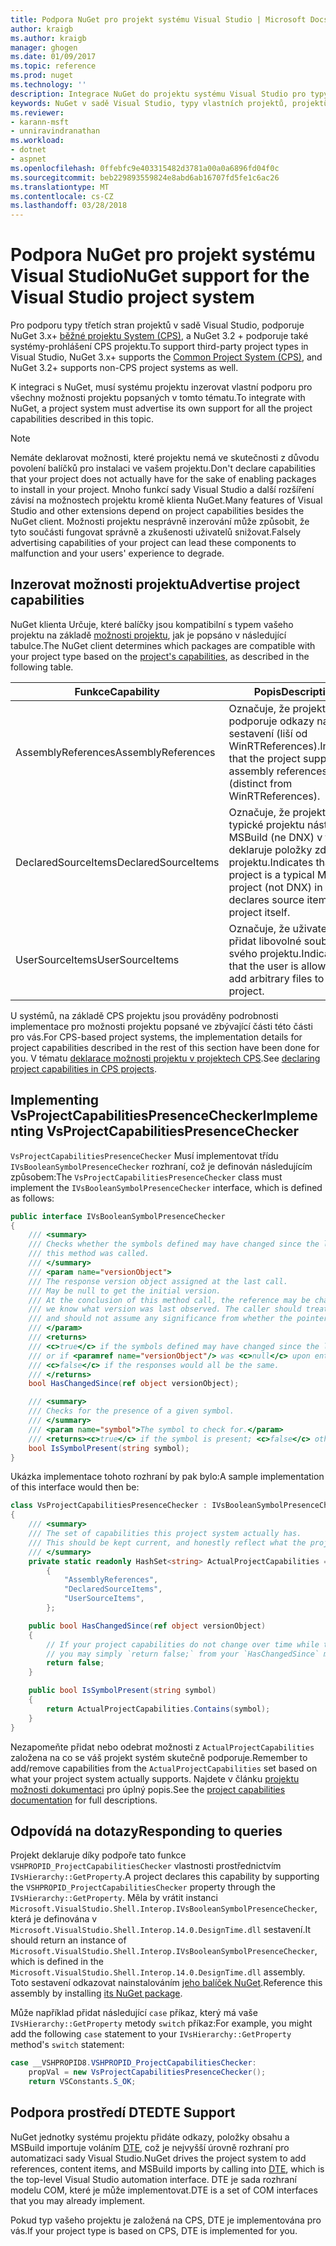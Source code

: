 ```yaml
---
title: Podpora NuGet pro projekt systému Visual Studio | Microsoft Docs
author: kraigb
ms.author: kraigb
manager: ghogen
ms.date: 01/09/2017
ms.topic: reference
ms.prod: nuget
ms.technology: ''
description: Integrace NuGet do projektu systému Visual Studio pro typy projektů třetích stran.
keywords: NuGet v sadě Visual Studio, typy vlastních projektů, projektů sady Visual Studio
ms.reviewer:
- karann-msft
- unniravindranathan
ms.workload:
- dotnet
- aspnet
ms.openlocfilehash: 0ffebfc9e403315482d3781a00a0a6896fd04f0c
ms.sourcegitcommit: beb229893559824e8abd6ab16707fd5fe1c6ac26
ms.translationtype: MT
ms.contentlocale: cs-CZ
ms.lasthandoff: 03/28/2018
---
```

# <a name="nuget-support-for-the-visual-studio-project-system"></a><span data-ttu-id="bd82d-104">Podpora NuGet pro projekt systému Visual Studio</span><span class="sxs-lookup"><span data-stu-id="bd82d-104">NuGet support for the Visual Studio project system</span></span>

<span data-ttu-id="bd82d-105">Pro podporu typy třetích stran projektů v sadě Visual Studio, podporuje NuGet 3.x+ [běžné projektu System (CPS)](https://github.com/Microsoft/VSProjectSystem/blob/master/doc/overview/intro.md), a NuGet 3.2 + podporuje také systémy-prohlášení CPS projektu.</span><span class="sxs-lookup"><span data-stu-id="bd82d-105">To support third-party project types in Visual Studio, NuGet 3.x+ supports the [Common Project System (CPS)](https://github.com/Microsoft/VSProjectSystem/blob/master/doc/overview/intro.md), and NuGet 3.2+ supports non-CPS project systems as well.</span></span>

<span data-ttu-id="bd82d-106">K integraci s NuGet, musí systému projektu inzerovat vlastní podporu pro všechny možnosti projektu popsaných v tomto tématu.</span><span class="sxs-lookup"><span data-stu-id="bd82d-106">To integrate with NuGet, a project system must advertise its own support for all the project capabilities described in this topic.</span></span>

> [!Note]
> <span data-ttu-id="bd82d-107">Nemáte deklarovat možnosti, které projektu nemá ve skutečnosti z důvodu povolení balíčků pro instalaci ve vašem projektu.</span><span class="sxs-lookup"><span data-stu-id="bd82d-107">Don't declare capabilities that your project does not actually have for the sake of enabling packages to install in your project.</span></span> <span data-ttu-id="bd82d-108">Mnoho funkcí sady Visual Studio a další rozšíření závisí na možnostech projektu kromě klienta NuGet.</span><span class="sxs-lookup"><span data-stu-id="bd82d-108">Many features of Visual Studio and other extensions depend on project capabilities besides the NuGet client.</span></span> <span data-ttu-id="bd82d-109">Možnosti projektu nesprávně inzerování může způsobit, že tyto součásti fungovat správně a zkušenosti uživatelů snižovat.</span><span class="sxs-lookup"><span data-stu-id="bd82d-109">Falsely advertising capabilities of your project can lead these components to malfunction and your users' experience to degrade.</span></span>

## <a name="advertise-project-capabilities"></a><span data-ttu-id="bd82d-110">Inzerovat možnosti projektu</span><span class="sxs-lookup"><span data-stu-id="bd82d-110">Advertise project capabilities</span></span>

<span data-ttu-id="bd82d-111">NuGet klienta Určuje, které balíčky jsou kompatibilní s typem vašeho projektu na základě [možnosti projektu](https://github.com/Microsoft/VSProjectSystem/blob/master/doc/overview/about_project_capabilities.md), jak je popsáno v následující tabulce.</span><span class="sxs-lookup"><span data-stu-id="bd82d-111">The NuGet client determines which packages are compatible with your project type based on the [project's capabilities](https://github.com/Microsoft/VSProjectSystem/blob/master/doc/overview/about_project_capabilities.md), as described in the following table.</span></span>

| <span data-ttu-id="bd82d-112">Funkce</span><span class="sxs-lookup"><span data-stu-id="bd82d-112">Capability</span></span> | <span data-ttu-id="bd82d-113">Popis</span><span class="sxs-lookup"><span data-stu-id="bd82d-113">Description</span></span> |
| --- | --- |
| <span data-ttu-id="bd82d-114">AssemblyReferences</span><span class="sxs-lookup"><span data-stu-id="bd82d-114">AssemblyReferences</span></span> | <span data-ttu-id="bd82d-115">Označuje, že projekt podporuje odkazy na sestavení (liší od WinRTReferences).</span><span class="sxs-lookup"><span data-stu-id="bd82d-115">Indicates that the project supports assembly references (distinct from WinRTReferences).</span></span> |
| <span data-ttu-id="bd82d-116">DeclaredSourceItems</span><span class="sxs-lookup"><span data-stu-id="bd82d-116">DeclaredSourceItems</span></span> | <span data-ttu-id="bd82d-117">Označuje, že projekt je typické projektu nástroje MSBuild (ne DNX) v tom, že deklaruje položky zdroje v projektu.</span><span class="sxs-lookup"><span data-stu-id="bd82d-117">Indicates that the project is a typical MSBuild project (not DNX) in that it declares source items in the project itself.</span></span> |
| <span data-ttu-id="bd82d-118">UserSourceItems</span><span class="sxs-lookup"><span data-stu-id="bd82d-118">UserSourceItems</span></span>|<span data-ttu-id="bd82d-119">Označuje, že uživatel může přidat libovolné soubory do svého projektu.</span><span class="sxs-lookup"><span data-stu-id="bd82d-119">Indicates that the user is allowed to add arbitrary files to their project.</span></span> |

<span data-ttu-id="bd82d-120">U systémů, na základě CPS projektu jsou prováděny podrobnosti implementace pro možnosti projektu popsané ve zbývající části této části pro vás.</span><span class="sxs-lookup"><span data-stu-id="bd82d-120">For CPS-based project systems, the implementation details for project capabilities described in the rest of this section have been done for you.</span></span> <span data-ttu-id="bd82d-121">V tématu [deklarace možnosti projektu v projektech CPS](https://github.com/Microsoft/VSProjectSystem/blob/master/doc/overview/about_project_capabilities.md#how-to-declare-project-capabilities-in-your-project).</span><span class="sxs-lookup"><span data-stu-id="bd82d-121">See [declaring project capabilities in CPS projects](https://github.com/Microsoft/VSProjectSystem/blob/master/doc/overview/about_project_capabilities.md#how-to-declare-project-capabilities-in-your-project).</span></span>

## <a name="implementing-vsprojectcapabilitiespresencechecker"></a><span data-ttu-id="bd82d-122">Implementing VsProjectCapabilitiesPresenceChecker</span><span class="sxs-lookup"><span data-stu-id="bd82d-122">Implementing VsProjectCapabilitiesPresenceChecker</span></span>

<span data-ttu-id="bd82d-123">`VsProjectCapabilitiesPresenceChecker` Musí implementovat třídu `IVsBooleanSymbolPresenceChecker` rozhraní, což je definován následujícím způsobem:</span><span class="sxs-lookup"><span data-stu-id="bd82d-123">The `VsProjectCapabilitiesPresenceChecker` class must implement the `IVsBooleanSymbolPresenceChecker` interface, which is defined as follows:</span></span>

```cs
public interface IVsBooleanSymbolPresenceChecker
{
    /// <summary>
    /// Checks whether the symbols defined may have changed since the last time
    /// this method was called.
    /// </summary>
    /// <param name="versionObject">
    /// The response version object assigned at the last call.
    /// May be null to get the initial version.
    /// At the conclusion of this method call, the reference may be changed so that on a subsequent call
    /// we know what version was last observed. The caller should treat this value as an opaque object,
    /// and should not assume any significance from whether the pointer changed or not.
    /// </param>
    /// <returns>
    /// <c>true</c> if the symbols defined may have changed since the last call to this method
    /// or if <paramref name="versionObject"/> was <c>null</c> upon entering this method.
    /// <c>false</c> if the responses would all be the same.
    /// </returns>
    bool HasChangedSince(ref object versionObject);

    /// <summary>
    /// Checks for the presence of a given symbol.
    /// </summary>
    /// <param name="symbol">The symbol to check for.</param>
    /// <returns><c>true</c> if the symbol is present; <c>false</c> otherwise.</returns>
    bool IsSymbolPresent(string symbol);
}
```

<span data-ttu-id="bd82d-124">Ukázka implementace tohoto rozhraní by pak bylo:</span><span class="sxs-lookup"><span data-stu-id="bd82d-124">A sample implementation of this interface would then be:</span></span>

```cs
class VsProjectCapabilitiesPresenceChecker : IVsBooleanSymbolPresenceChecker
{
    /// <summary>
    /// The set of capabilities this project system actually has.
    /// This should be kept current, and honestly reflect what the project can do.
    /// </summary>
    private static readonly HashSet<string> ActualProjectCapabilities = new HashSet<string>(StringComparer.OrdinalIgnoreCase)
        {
            "AssemblyReferences",
            "DeclaredSourceItems",
            "UserSourceItems",
        };

    public bool HasChangedSince(ref object versionObject)
    {
        // If your project capabilities do not change over time while the project is open,
        // you may simply `return false;` from your `HasChangedSince` method.
        return false;
    }

    public bool IsSymbolPresent(string symbol)
    {
        return ActualProjectCapabilities.Contains(symbol);
    }
}
```

<span data-ttu-id="bd82d-125">Nezapomeňte přidat nebo odebrat možnosti z `ActualProjectCapabilities` založena na co se váš projekt systém skutečně podporuje.</span><span class="sxs-lookup"><span data-stu-id="bd82d-125">Remember to add/remove capabilities from the `ActualProjectCapabilities` set based on what your project system actually supports.</span></span> <span data-ttu-id="bd82d-126">Najdete v článku [projektu možnosti dokumentaci](https://github.com/Microsoft/VSProjectSystem/blob/master/doc/overview/project_capabilities.md) pro úplný popis.</span><span class="sxs-lookup"><span data-stu-id="bd82d-126">See the [project capabilities documentation](https://github.com/Microsoft/VSProjectSystem/blob/master/doc/overview/project_capabilities.md) for full descriptions.</span></span>

## <a name="responding-to-queries"></a><span data-ttu-id="bd82d-127">Odpovídá na dotazy</span><span class="sxs-lookup"><span data-stu-id="bd82d-127">Responding to queries</span></span>

<span data-ttu-id="bd82d-128">Projekt deklaruje díky podpoře tato funkce `VSHPROPID_ProjectCapabilitiesChecker` vlastnosti prostřednictvím `IVsHierarchy::GetProperty`.</span><span class="sxs-lookup"><span data-stu-id="bd82d-128">A project declares this capability by supporting the  `VSHPROPID_ProjectCapabilitiesChecker` property through the `IVsHierarchy::GetProperty`.</span></span> <span data-ttu-id="bd82d-129">Měla by vrátit instanci `Microsoft.VisualStudio.Shell.Interop.IVsBooleanSymbolPresenceChecker`, která je definována v `Microsoft.VisualStudio.Shell.Interop.14.0.DesignTime.dll` sestavení.</span><span class="sxs-lookup"><span data-stu-id="bd82d-129">It should return an instance of `Microsoft.VisualStudio.Shell.Interop.IVsBooleanSymbolPresenceChecker`, which is defined in the `Microsoft.VisualStudio.Shell.Interop.14.0.DesignTime.dll` assembly.</span></span> <span data-ttu-id="bd82d-130">Toto sestavení odkazovat nainstalováním [jeho balíček NuGet](https://www.nuget.org/packages/Microsoft.VisualStudio.Shell.Interop.14.0.DesignTime).</span><span class="sxs-lookup"><span data-stu-id="bd82d-130">Reference this assembly by installing [its NuGet package](https://www.nuget.org/packages/Microsoft.VisualStudio.Shell.Interop.14.0.DesignTime).</span></span>

<span data-ttu-id="bd82d-131">Může například přidat následující `case` příkaz, který má vaše `IVsHierarchy::GetProperty` metody `switch` příkaz:</span><span class="sxs-lookup"><span data-stu-id="bd82d-131">For example, you might add the following `case` statement to your `IVsHierarchy::GetProperty` method's `switch` statement:</span></span>

```cs
case __VSHPROPID8.VSHPROPID_ProjectCapabilitiesChecker:
    propVal = new VsProjectCapabilitiesPresenceChecker();
    return VSConstants.S_OK;
```

## <a name="dte-support"></a><span data-ttu-id="bd82d-132">Podpora prostředí DTE</span><span class="sxs-lookup"><span data-stu-id="bd82d-132">DTE Support</span></span>

<span data-ttu-id="bd82d-133">NuGet jednotky systému projektu přidáte odkazy, položky obsahu a MSBuild importuje voláním [DTE](/dotnet/api/envdte.dte?view=visualstudiosdk-2017), což je nejvyšší úrovně rozhraní pro automatizaci sady Visual Studio.</span><span class="sxs-lookup"><span data-stu-id="bd82d-133">NuGet drives the project system to add references, content items, and MSBuild imports by calling into [DTE](/dotnet/api/envdte.dte?view=visualstudiosdk-2017), which is the top-level Visual Studio automation interface.</span></span> <span data-ttu-id="bd82d-134">DTE je sada rozhraní modelu COM, které je může implementovat.</span><span class="sxs-lookup"><span data-stu-id="bd82d-134">DTE is a set of COM interfaces that you may already implement.</span></span>

<span data-ttu-id="bd82d-135">Pokud typ vašeho projektu je založená na CPS, DTE je implementována pro vás.</span><span class="sxs-lookup"><span data-stu-id="bd82d-135">If your project type is based on CPS, DTE is implemented for you.</span></span>
